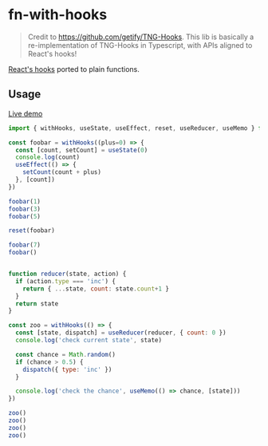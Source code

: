 # fn-with-hooks

> Credit to https://github.com/getify/TNG-Hooks. This lib is basically a re-implementation of TNG-Hooks in Typescript, with APIs aligned to React's hooks!

[React's hooks](https://reactjs.org/docs/hooks-overview.html) ported to plain functions.

## Usage

[Live demo](https://frontarm.com/demoboard/?id=d6196ec0-083e-4c78-b708-8ee04652b099)

```javascript
import { withHooks, useState, useEffect, reset, useReducer, useMemo } from 'fn-with-hooks'

const foobar = withHooks((plus=0) => {
  const [count, setCount] = useState(0)
  console.log(count)
  useEffect(() => {
    setCount(count + plus)
  }, [count])
})

foobar(1)
foobar(3)
foobar(5)

reset(foobar)

foobar(7)
foobar()


function reducer(state, action) {
  if (action.type === 'inc') {
    return { ...state, count: state.count+1 }
  }
  return state
}

const zoo = withHooks(() => {
  const [state, dispatch] = useReducer(reducer, { count: 0 })
  console.log('check current state', state)

  const chance = Math.random()
  if (chance > 0.5) {
    dispatch({ type: 'inc' })
  }

  console.log('check the chance', useMemo(() => chance, [state]))
})

zoo()
zoo()
zoo()
zoo()
```
